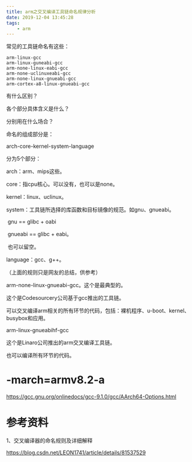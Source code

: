 ```yaml
---
title: arm之交叉编译工具链命名规律分析
date: 2019-12-04 13:45:28
tags:
	- arm
---
```




常见的工具链命名有这些：

```
arm-linux-gcc
arm-linux-guneabi-gcc
arm-none-linux-eabi-gcc
arm-none-uclinuxeabi-gcc
arm-none-linux-gnueabi-gcc
arm-cortex-a8-linux-gnueabi-gcc
```

有什么区别？

各个部分具体含义是什么？

分别用在什么场合？

命名的组成部分是：

arch-core-kernel-system-language

分为5个部分：

arch：arm、mips这些。

core：指cpu核心。可以没有，也可以是none。

kernel：linux、uclinux。

system：工具链所选择的库函数和目标镜像的规范。如gnu、gnueabi。

​	gnu == glibc + oabi

​	gnueabi == glibc + eabi。

​	也可以留空。

language：gcc、g++。

（上面的规则只是网友的总结，供参考）

arm-none-linux-gnueabi-gcc。这个是最典型的。

这个是Codesourcery公司基于gcc推出的工具链。

可以交叉编译arm相关的所有环节的代码，包括：裸机程序、u-boot、kernel、busybox和应用。



arm-linux-gnueabihf-gcc

这个是Linaro公司推出的arm交叉编译工具链。

也可以编译所有环节的代码。



# -march=armv8.2-a

https://gcc.gnu.org/onlinedocs/gcc-9.1.0/gcc/AArch64-Options.html

# 参考资料

1、交叉编译器的命名规则及详细解释

https://blog.csdn.net/LEON1741/article/details/81537529

